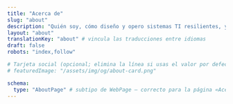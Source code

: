 ```yaml
---
title: "Acerca de"
slug: "about"
description: "Quién soy, cómo diseño y opero sistemas TI resilientes, y en qué resultados de negocio me enfoco."
layout: "about"
translationKey: "about" # vincula las traducciones entre idiomas
draft: false
robots: "index,follow"

# Tarjeta social (opcional; elimina la línea si usas el valor por defecto de params)
# featuredImage: "/assets/img/og/about-card.png"

schema:
  type: "AboutPage" # subtipo de WebPage — correcto para la página «Acerca de mí»
---
```

